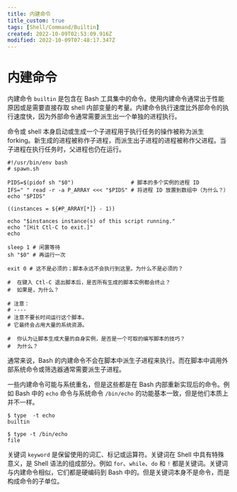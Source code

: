 ```yaml
---
title: 内建命令
title_custom: true
tags: [Shell/Command/Builtin]
created: 2022-10-09T02:53:09.916Z
modified: 2022-10-09T07:48:17.347Z
---
```


# 内建命令

内建命令 `builtin` 是包含在 Bash 工具集中的命令。使用内建命令通常出于性能原因或是需要直接存取 shell 内部变量的考量。内建命令执行速度比外部命令的执行速度快，因为外部命令通常需要派生出一个单独的进程执行。

命令或 shell 本身启动或生成一个子进程用于执行任务的操作被称为派生 forking。新生成的进程被称作子进程，而派生出子进程的进程被称作父进程。当子进程在执行任务时，父进程也仍在运行。

```shell
#!/usr/bin/env bash
# spawn.sh

PIDS=$(pidof sh "$0")                  # 脚本的多个实例的进程 ID
IFS=" " read -r -a P_ARRAY <<< "$PIDS" # 将进程 ID 放置到数组中（为什么？）
echo "$PIDS"

((instances = ${#P_ARRAY[*]} - 1))

echo "$instances instance(s) of this script running."
echo "[Hit Ctl-C to exit.]"
echo

sleep 1 # 闲置等待
sh "$0" # 再运行一次

exit 0 # 这不是必须的；脚本永远不会执行到这里。为什么不是必须的？

#  在键入 Ctl-C 退出脚本后，是否所有生成的脚本实例都会终止？
#  如果是，为什么？

# 注意：
# ----
# 注意不要长时间运行这个脚本。
# 它最终会占用大量的系统资源。

#  你认为让脚本生成大量的自身实例，是否是一个可取的编写脚本的技巧？
#  为什么？
```

通常来说，Bash 的内建命令不会在脚本中派生子进程来执行。而在脚本中调用外部系统命令或筛选器通常需要派生子进程。

一些内建命令可能与系统重名，但是这些都是在 Bash 内部重新实现后的命令。例如 Bash 中的 `echo` 命令与系统命令 `/bin/echo` 的功能基本一致，但是他们本质上并不一样。

```shell
$ type  -t echo
builtin

$ type -t /bin/echo
file
```

关键词 `keyword` 是保留使用的词汇、标记或运算符。关键词在 Shell 中具有特殊意义，是 Shell 语法的组成部分。例如 `for`、`while`、`do` 和 `!` 都是关键词。关键词与内建命令相似，它们都是硬编码到 Bash 中的。但是关键词本身不是命令，而是构成命令的子单位。
